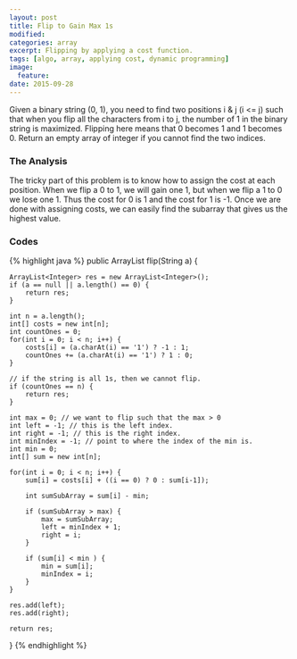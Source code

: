 ```yaml
---
layout: post
title: Flip to Gain Max 1s
modified:
categories: array
excerpt: Flipping by applying a cost function.
tags: [algo, array, applying cost, dynamic programming]
image:
  feature:
date: 2015-09-28
---
```


Given a binary string (0, 1), you need to find two positions i & j (i <= j) such that when you flip all the characters from i to j, the number of 1 in the binary string is maximized. Flipping here means that 0 becomes 1 and 1 becomes 0. Return an empty array of integer if you cannot find the two indices.

### The Analysis
The tricky part of this problem is to know how to assign the cost at each position. When we flip a 0 to 1, we will gain one 1, but when we flip a 1 to 0 we lose one 1. Thus the cost for 0 is 1 and the cost for 1 is -1.
Once we are done with assigning costs, we can easily find the subarray that gives us the highest value.

### Codes
{% highlight java %}
public ArrayList<Integer> flip(String a) {
	
	ArrayList<Integer> res = new ArrayList<Integer>();
	if (a == null || a.length() == 0) {
		return res;
	}
	
	int n = a.length();
	int[] costs = new int[n];
	int countOnes = 0;
	for(int i = 0; i < n; i++) {
		costs[i] = (a.charAt(i) == '1') ? -1 : 1;
		countOnes += (a.charAt(i) == '1') ? 1 : 0;
	}
	
	// if the string is all 1s, then we cannot flip.
	if (countOnes == n) {
		return res;
	}
	
	int max = 0; // we want to flip such that the max > 0
	int left = -1; // this is the left index.
	int right = -1; // this is the right index.
	int minIndex = -1; // point to where the index of the min is.
	int min = 0;
	int[] sum = new int[n];
	
	for(int i = 0; i < n; i++) {
		sum[i] = costs[i] + ((i == 0) ? 0 : sum[i-1]);
		
		int sumSubArray = sum[i] - min;
		
		if (sumSubArray > max) {
			max = sumSubArray;
			left = minIndex + 1;
			right = i;
		}
		
		if (sum[i] < min ) {
			min = sum[i];
			minIndex = i;
		}
	}
	
	res.add(left);
	res.add(right);
	
	return res;
}
{% endhighlight %}